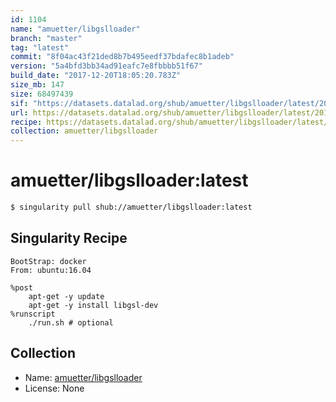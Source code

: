 ```yaml
---
id: 1104
name: "amuetter/libgslloader"
branch: "master"
tag: "latest"
commit: "8f04ac43f21ded8b7b495eedf37bdafec8b1adeb"
version: "5a4bfd3bb34ad91eafc7e8fbbbb51f67"
build_date: "2017-12-20T18:05:20.783Z"
size_mb: 147
size: 68497439
sif: "https://datasets.datalad.org/shub/amuetter/libgslloader/latest/2017-12-20-8f04ac43-5a4bfd3b/5a4bfd3bb34ad91eafc7e8fbbbb51f67.simg"
url: https://datasets.datalad.org/shub/amuetter/libgslloader/latest/2017-12-20-8f04ac43-5a4bfd3b/
recipe: https://datasets.datalad.org/shub/amuetter/libgslloader/latest/2017-12-20-8f04ac43-5a4bfd3b/Singularity
collection: amuetter/libgslloader
---
```


# amuetter/libgslloader:latest

```bash
$ singularity pull shub://amuetter/libgslloader:latest
```

## Singularity Recipe

```singularity
BootStrap: docker
From: ubuntu:16.04

%post
	apt-get -y update
	apt-get -y install libgsl-dev
%runscript
	./run.sh # optional
```

## Collection

 - Name: [amuetter/libgslloader](https://github.com/amuetter/libgslloader)
 - License: None

